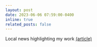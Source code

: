 ```yaml
---
layout: post
date: 2023-06-06 07:59:00-0400
inline: true
related_posts: false
---
```


Local news highlighting my work [(article)](https://spectrumnews1.com/ca/la-west/education/2023/06/06/usc-invests--1-billion-into-advancing-computing-research--curriculum)
